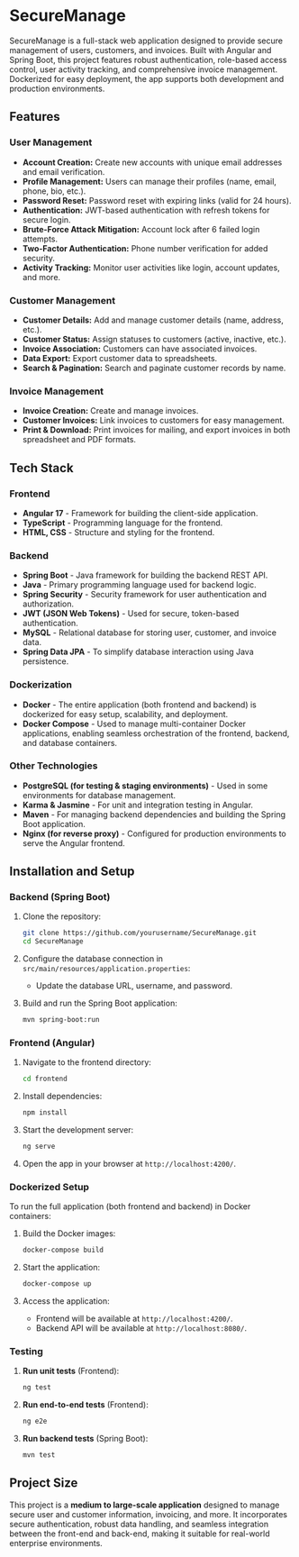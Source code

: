 # SecureManage

SecureManage is a full-stack web application designed to provide secure management of users, customers, and invoices. Built with Angular and Spring Boot, this project features robust authentication, role-based access control, user activity tracking, and comprehensive invoice management. Dockerized for easy deployment, the app supports both development and production environments.

## Features

### **User Management**
- **Account Creation:** Create new accounts with unique email addresses and email verification.
- **Profile Management:** Users can manage their profiles (name, email, phone, bio, etc.).
- **Password Reset:** Password reset with expiring links (valid for 24 hours).
- **Authentication:** JWT-based authentication with refresh tokens for secure login.
- **Brute-Force Attack Mitigation:** Account lock after 6 failed login attempts.
- **Two-Factor Authentication:** Phone number verification for added security.
- **Activity Tracking:** Monitor user activities like login, account updates, and more.

### **Customer Management**
- **Customer Details:** Add and manage customer details (name, address, etc.).
- **Customer Status:** Assign statuses to customers (active, inactive, etc.).
- **Invoice Association:** Customers can have associated invoices.
- **Data Export:** Export customer data to spreadsheets.
- **Search & Pagination:** Search and paginate customer records by name.

### **Invoice Management**
- **Invoice Creation:** Create and manage invoices.
- **Customer Invoices:** Link invoices to customers for easy management.
- **Print & Download:** Print invoices for mailing, and export invoices in both spreadsheet and PDF formats.

## **Tech Stack**

### **Frontend**
- **Angular 17** - Framework for building the client-side application.
- **TypeScript** - Programming language for the frontend.
- **HTML, CSS** - Structure and styling for the frontend.

### **Backend**
- **Spring Boot** - Java framework for building the backend REST API.
- **Java** - Primary programming language used for backend logic.
- **Spring Security** - Security framework for user authentication and authorization.
- **JWT (JSON Web Tokens)** - Used for secure, token-based authentication.
- **MySQL** - Relational database for storing user, customer, and invoice data.
- **Spring Data JPA** - To simplify database interaction using Java persistence.

### **Dockerization**
- **Docker** - The entire application (both frontend and backend) is dockerized for easy setup, scalability, and deployment.
- **Docker Compose** - Used to manage multi-container Docker applications, enabling seamless orchestration of the frontend, backend, and database containers.

### **Other Technologies**
- **PostgreSQL (for testing & staging environments)** - Used in some environments for database management.
- **Karma & Jasmine** - For unit and integration testing in Angular.
- **Maven** - For managing backend dependencies and building the Spring Boot application.
- **Nginx (for reverse proxy)** - Configured for production environments to serve the Angular frontend.

## **Installation and Setup**

### **Backend (Spring Boot)**

1. Clone the repository:
   ```sh
   git clone https://github.com/yourusername/SecureManage.git
   cd SecureManage
   ```

2. Configure the database connection in `src/main/resources/application.properties`:
   - Update the database URL, username, and password.

3. Build and run the Spring Boot application:
   ```sh
   mvn spring-boot:run
   ```

### **Frontend (Angular)**

1. Navigate to the frontend directory:
   ```sh
   cd frontend
   ```

2. Install dependencies:
   ```sh
   npm install
   ```

3. Start the development server:
   ```sh
   ng serve
   ```

4. Open the app in your browser at `http://localhost:4200/`.

### **Dockerized Setup**

To run the full application (both frontend and backend) in Docker containers:

1. Build the Docker images:
   ```sh
   docker-compose build
   ```

2. Start the application:
   ```sh
   docker-compose up
   ```

3. Access the application:
   - Frontend will be available at `http://localhost:4200/`.
   - Backend API will be available at `http://localhost:8080/`.

### **Testing**

1. **Run unit tests** (Frontend):
   ```sh
   ng test
   ```

2. **Run end-to-end tests** (Frontend):
   ```sh
   ng e2e
   ```

3. **Run backend tests** (Spring Boot):
   ```sh
   mvn test
   ```

## **Project Size**

This project is a **medium to large-scale application** designed to manage secure user and customer information, invoicing, and more. It incorporates secure authentication, robust data handling, and seamless integration between the front-end and back-end, making it suitable for real-world enterprise environments.

